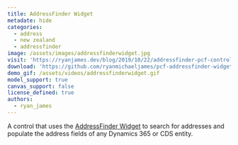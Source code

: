 ```yaml
---
title: AddressFinder Widget
metadate: hide
categories:
  - address
  - new zealand
  - addressfinder
image: /assets/images/addressfinderwidget.jpg
visit: 'https://ryanjames.dev/blog/2019/10/22/addressfinder-pcf-control-for-d365-and-cds/'
download: 'https://github.com/ryanmichaeljames/pcf-addressfinder-widget'
demo_gif: /assets/videos/addressfinderwidget.gif
model_support: true
canvas_support: false
license_defined: true
authors:
  - ryan_james
---
```

A control that uses the <a target="_blank" href="https://addressfinder.nz/docs/widget_docs/">AddressFinder Widget</a> to search for addresses and populate the address fields of any Dynamics 365 or CDS entity.
